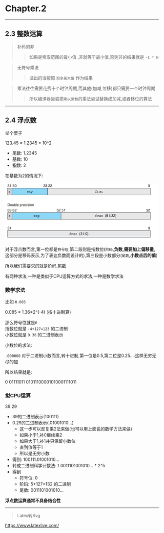 # Chapter.2

--------------
## 2.3 整数运算

> 补码的非
>> 如果是索取范围的最小值 ,非就等于最小值,否则非的结果就是 `-1 * N`

> 无符号乘法
>> 溢出的话按照 `取余最大值` 作为结果


> 乘法往往需要花费十个时钟周期,而其他(加减,位移)都只需要一个时钟周期
>> 所以编译器尝尝把`乘以常数`的乘法尝试替换成加减,或者移位的算法

--------------

## 2.4 浮点数

举个栗子

123.45 = 1.2345 * 10^2

- 尾数: 1.2345
- 基数: 10
- 指数: 2

在基数为2的情况下:

![](s1.jpg)

对于浮点数而言,第一位都是`符号位`,第二段则是指数位(`阶码`,**负数,需要加上偏移量**,这部分是移码表示,为了表达负数而设计的),第三段是小数部分(`尾数`,**小数点后的值**)

所以我们需要求的就是阶码,尾数

有两种求法,一种是类似于CPU运算方式的求法,一种是数学求法

###  数学求法

比如 `0.085`

0.085 = 1.36*2^(-4)  (按十进制算)

那么符号位就是`0`  
指数位就是 `-4+127=123` 的二进制  
小数位就是 `0.36` 的二进制表示  

小数位的求法:  

`.000000` 对于二进制小数而言,转十进制,第一位是0.5,第二位是0.25....这样无穷无尽的加

所以结果就是:  

0 01111011 01011100001010001111011    

### 拟CPU运算

39.29

- 39的二进制表示(100111)
- 0.29的二进制表示(.01001010...)
    - 这一步可以反复乘2法来做(也可以用上面说的数学方法来做)
    - 如果小于1,补0继续乘2
    - 如果大于1,补1并只保留小数位
    - 直到值等于1
    - 所以是无穷小数
- 得到: 100111.01001010...
- 转成二进制科学计数法: 1.0011101001010... * 2^5
- 得到
    - 符号位: 0
    - 阶码: 5+127=132 的二进制
    - 尾数: 0011101001010...



**浮点数运算通常不具备结合性**


--------------


> Latex转Svg

https://www.latexlive.com/